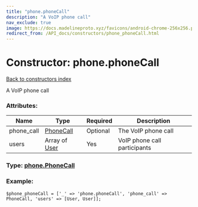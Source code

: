 ```yaml
---
title: "phone.phoneCall"
description: "A VoIP phone call"
nav_exclude: true
image: https://docs.madelineproto.xyz/favicons/android-chrome-256x256.png
redirect_from: /API_docs/constructors/phone_phoneCall.html
---
```

# Constructor: phone.phoneCall  
[Back to constructors index](/API_docs/constructors/index.html)



A VoIP phone call

### Attributes:

| Name     |    Type       | Required | Description |
|----------|---------------|----------|-------------|
|phone\_call|[PhoneCall](/API_docs/types/PhoneCall.html) | Optional|The VoIP phone call|
|users|Array of [User](/API_docs/types/User.html) | Yes|VoIP phone call participants|



### Type: [phone.PhoneCall](/API_docs/types/phone.PhoneCall.html)


### Example:

```
$phone_phoneCall = ['_' => 'phone.phoneCall', 'phone_call' => PhoneCall, 'users' => [User, User]];
```  
